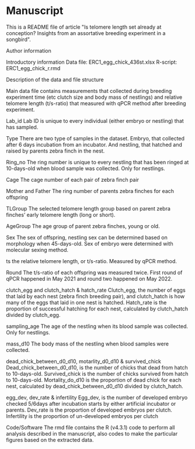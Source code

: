 # Manuscript
This is a README file of article "Is telomere length set already at conception? Insights from an assortative breeding experiment in a songbird".

Author information


Introductory information
Data file: ERC1_egg_chick_436st.xlsx
R-script: ERC1_egg_chick_r.rmd

Description of the data and file structure

Main data file contains measurements that collected during breeding experiment time (etc clutch size and body mass of nestlings) and relative telomere length (t/s-ratio) that measured with qPCR method after breeding experiment.

Lab_id
Lab ID is unique to every individual (either embryo or nestling) that has sampled.

Type
There are two type of samples in the dataset. Embryo, that collected after 6 days incubation from an incubator. And nestling, that hatched and raised by parents zebra finch in the nest.

Ring_no
The ring number is unique to every nestling that has been ringed at 10-days-old when blood sample was collected. Only for nestlings.

Cage
The cage number of each pair of zebra finch pair

Mother and Father 
The ring number of parents zebra finches for each offspring

TLGroup
The selected telomere length group based on parent zebra finches’ early telomere length (long or short).

AgeGroup
The age group of parent zebra finches, young or old.

Sex
The sex of offspring, nestling sex can be determined based on morphology when 45-days-old. Sex of embryo were determined with molecular sexing method.

ts
the relative telomere length, or t/s-ratio. Measured by qPCR method. 

Round
The t/s-ratio of each offspring was measured twice. First round of qPCR happened in May 2021 and round two happened on May 2022.

clutch_egg and clutch_hatch & hatch_rate
Clutch_egg, the number of eggs that laid by each nest (zebra finch breeding pair), and clutch_hatch is how many of the eggs that laid in one nest is hatched. Hatch_rate is the proportion of successful hatching for each nest, calculated by clutch_hatch divided by clutch_egg.

sampling_age
The age of the nestling when its blood sample was collected. Only for nestlings. 

mass_d10
The body mass of the nestling when blood samples were collected. 

dead_chick_between_d0_d10, motarlity_d0_d10 & survived_chick
Dead_chick_between_d0_d10, is the number of chicks that dead from hatch to 10-days-old. Survived_chick is the number of chicks survived from hatch to 10-days-old. Mortality_do_d10 is the proportion of dead chick for each nest, calculated by dead_chick_between_d0_d10 divided by clutch_hatch.

egg_dev, dev_rate & infertility
Egg_dev, is the number of developed embryo checked 5/6days after incubation starts by either artificial incubator or parents. Dev_rate is the proportion of developed embryos per clutch. Infertility is the proportion of un-developed embryos per clutch

Code/Software
The rmd file contains the R (v4.3.1) code to perform all analysis described in the manuscript, also codes to make the particular figures based on the extracted data.




